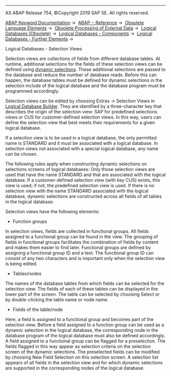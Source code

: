   

* * *

AS ABAP Release 754, ©Copyright 2019 SAP SE. All rights reserved.

[ABAP Keyword Documentation](https://help.sap.com/doc/abapdocu_754_index_htm/7.54/en-US/abenabap.htm) →  [ABAP − Reference](https://help.sap.com/doc/abapdocu_754_index_htm/7.54/en-US/abenabap_reference.htm) →  [Obsolete Language Elements](https://help.sap.com/doc/abapdocu_754_index_htm/7.54/en-US/abenabap_obsolete.htm) →  [Obsolete Processing of External Data](https://help.sap.com/doc/abapdocu_754_index_htm/7.54/en-US/abendata_storage_obsolete.htm) →  [Logical Databases (Obsolete)](https://help.sap.com/doc/abapdocu_754_index_htm/7.54/en-US/abenldb.htm) →  [Logical Databases - Components](https://help.sap.com/doc/abapdocu_754_index_htm/7.54/en-US/abenldb_oview.htm) →  [Logical Databases - Further Elements](https://help.sap.com/doc/abapdocu_754_index_htm/7.54/en-US/abenldb_others.htm) → 

Logical Databases - Selection Views

Selection views are collections of fields from different database tables. At runtime, additional selections for the fields of these selection views can be defined using [dynamic selections](https://help.sap.com/doc/abapdocu_754_index_htm/7.54/en-US/abenldb_free_selections.htm). These additional selections are passed to the database and reduce the number of database reads. Before this can happen, the database tables must be defined for dynamic selections in the selection include of the logical database and the database program must be programmed accordingly.

Selection views can be edited by choosing Extras → Selection Views in [Logical Database Builder](https://help.sap.com/doc/abapdocu_754_index_htm/7.54/en-US/abenlogical_database_build_glosry.htm "Glossary Entry"). They are identified by a three-character key that describes the origin of the selection view: SAP for predefined selections views or CUS for customer-defined selection views. In this way, users can define the selection view that best meets their requirements for a given logical database.

If a selection view is to be used in a logical database, the only permitted name is STANDARD and it must be associated with a logical database. In selection views not associated with a special logical database, any name can be chosen.

The following rules apply when constructing dynamic selections on selections screens of logical databases: Only those selection views are used that have the name STANDARD and that are associated with the logical database. If a customer-defined selection view (with key CUS) exists, this view is used; if not, the predefined selection view is used. If there is no selection view with the name STANDARD associated with the logical database, dynamic selections are constructed across all fields of all tables in the logical database.

Selection views have the following elements:

-   Function groups

In selection views, fields are collected in functional groups. All fields assigned to a functional group can be found in the view. The grouping of fields in functional groups facilitates the combination of fields by content and makes them easier to find later. Functional groups are defined by assigning a functional group ID and a text. The functional group ID can consist of any two characters and is important only when the selection view is being edited.

-   Tables/nodes

The names of the database tables from which fields can be selected for the selection view. The fields of each of these tables can be displayed in the lower part of the screen. The table can be selected by choosing Select or by double-clicking the table name or node name.

-   Fields of the table/node

Here, a field is assigned to a functional group and becomes part of the selection view. Before a field assigned to a function group can be used as a dynamic selection in the logical database, the corresponding node in the database program of the logical database must also be defined accordingly. A field assigned to a functional group can be flagged for a preselection. The fields flagged in this way appear as selection criteria on the selection screen of the dynamic selections. The preselected fields can be modified by choosing New Field Selection on this selection screen. A selection list appears of all fields in the selection view and for which dynamic selections are supported in the corresponding nodes of the logical database.